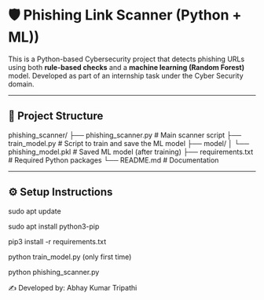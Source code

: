 # 🛡️ Phishing Link Scanner (Python + ML))

This is a Python-based Cybersecurity project that detects phishing URLs using both **rule-based checks** and a **machine learning (Random Forest)** model. Developed as part of an internship task under the Cyber Security domain.

---

## 📁 Project Structure
phishing_scanner/
├── phishing_scanner.py         # Main scanner script
├── train_model.py              # Script to train and save the ML model
├── model/
│   └── phishing_model.pkl      # Saved ML model (after training)
├── requirements.txt            # Required Python packages
└── README.md                   # Documentation

---

## ⚙️ Setup Instructions
sudo apt update

sudo apt install python3-pip

pip3 install -r requirements.txt

python train_model.py (only first time)

python phishing_scanner.py


✍️ Developed by: Abhay Kumar Tripathi
